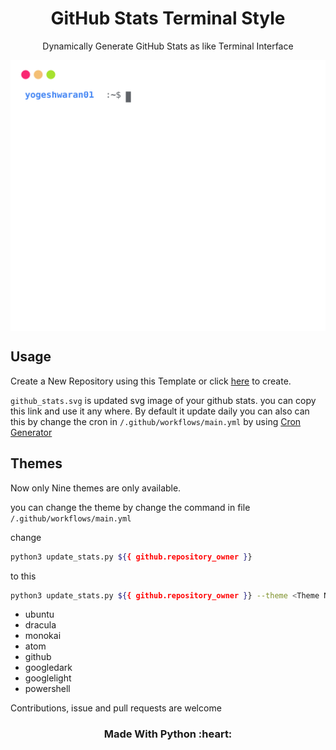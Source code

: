 <h1 align='center'>GitHub Stats Terminal Style</h1>
<p align='center'>Dynamically Generate GitHub Stats as like Terminal Interface </p>

<p align='center'>
  <img align="center" src="./github_stats.svg">
</p>

## Usage

Create a New Repository using this Template or click [here](https://github.com/yogeshwaran01/github-stats-terminal-style/generate) to create.
 

`github_stats.svg` is updated svg image of your github stats. you can copy this link and use it any where. By default it update daily you can also can this by change the cron in `/.github/workflows/main.yml` by using [Cron Generator](https://crontab.guru/)

## Themes

Now only Nine themes are only available.

you can change the theme by change the command in file `/.github/workflows/main.yml`

change

```bash
python3 update_stats.py ${{ github.repository_owner }}
```

to this

```bash
python3 update_stats.py ${{ github.repository_owner }} --theme <Theme Name>
```

- ubuntu
- dracula
- monokai
- atom
- github
- googledark
- googlelight
- powershell

Contributions, issue and pull requests are welcome

<h3 align='center'>Made With Python :heart:</h3>
